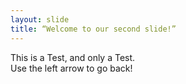 ```yaml
---
layout: slide
title: “Welcome to our second slide!”
---
```

This is a Test, and only a Test.  
Use the left arrow to go back!

